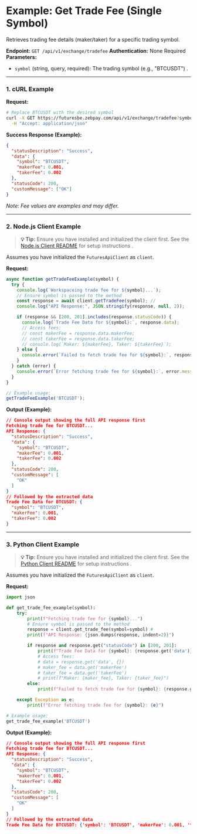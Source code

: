 # Example: Get Trade Fee (Single Symbol)

Retrieves trading fee details (maker/taker) for a specific trading symbol.

**Endpoint:** `GET /api/v1/exchange/tradefee`
**Authentication:** None Required
**Parameters:**
* `symbol` (string, query, required): The trading symbol (e.g., "BTCUSDT") .

---

### 1. cURL Example

**Request:**

```bash
# Replace BTCUSDT with the desired symbol
curl -X GET https://futuresbe.zebpay.com/api/v1/exchange/tradefee?symbol=BTCUSDT \
  -H "Accept: application/json"
```

**Success Response (Example):**

```json
{
  "statusDescription": "Success",
  "data": {
    "symbol": "BTCUSDT",
    "makerFee": 0.001,
    "takerFee": 0.002
  },
  "statusCode": 200,
  "customMessage": ["OK"]
}
```
*Note: Fee values are examples and may differ.*

---

### 2. Node.js Client Example

> **💡 Tip:** Ensure you have installed and initialized the client first. See the [Node.js Client README](futures/clients/rest-http/node/README.md) for setup instructions .

Assumes you have initialized the `FuturesApiClient` as `client`.

**Request:**

```javascript
async function getTradeFeeExample(symbol) {
  try {
    console.log(`Workspaceing trade fee for ${symbol}...`);
    // Ensure symbol is passed to the method
    const response = await client.getTradeFee(symbol); //
    console.log("API Response:", JSON.stringify(response, null, 2));

    if (response && [200, 201].includes(response.statusCode)) {
      console.log(`Trade Fee Data for ${symbol}:`, response.data);
      // Access fees:
      // const makerFee = response.data.makerFee;
      // const takerFee = response.data.takerFee;
      // console.log(`Maker: ${makerFee}, Taker: ${takerFee}`);
    } else {
      console.error(`Failed to fetch trade fee for ${symbol}:`, response.statusDescription);
    }
  } catch (error) {
    console.error(`Error fetching trade fee for ${symbol}:`, error.message);
  }
}

// Example usage:
getTradeFeeExample('BTCUSDT');
```

**Output (Example):**

```json
// Console output showing the full API response first
Fetching trade fee for BTCUSDT...
API Response: {
  "statusDescription": "Success",
  "data": {
    "symbol": "BTCUSDT",
    "makerFee": 0.001,
    "takerFee": 0.002
  },
  "statusCode": 200,
  "customMessage": [
    "OK"
  ]
}
// Followed by the extracted data
Trade Fee Data for BTCUSDT: {
  "symbol": "BTCUSDT",
  "makerFee": 0.001,
  "takerFee": 0.002
}
```

---

### 3. Python Client Example

> **💡 Tip:** Ensure you have installed and initialized the client first. See the [Python Client README](futures/clients/rest-http/python/README.md) for setup instructions .

Assumes you have initialized the `FuturesApiClient` as `client`.

**Request:**

```python
import json

def get_trade_fee_example(symbol):
    try:
        print(f"Fetching trade fee for {symbol}...")
        # Ensure symbol is passed to the method
        response = client.get_trade_fee(symbol=symbol) #
        print(f"API Response: {json.dumps(response, indent=2)}")

        if response and response.get("statusCode") in [200, 201]:
            print(f"Trade Fee Data for {symbol}: {response.get('data')}")
            # Access fees:
            # data = response.get('data', {})
            # maker_fee = data.get('makerFee')
            # taker_fee = data.get('takerFee')
            # print(f"Maker: {maker_fee}, Taker: {taker_fee}")
        else:
            print(f"Failed to fetch trade fee for {symbol}: {response.get('statusDescription')}")

    except Exception as e:
        print(f"Error fetching trade fee for {symbol}: {e}")

# Example usage:
get_trade_fee_example('BTCUSDT')
```

**Output (Example):**

```json
// Console output showing the full API response first
Fetching trade fee for BTCUSDT...
API Response: {
  "statusDescription": "Success",
  "data": {
    "symbol": "BTCUSDT",
    "makerFee": 0.001,
    "takerFee": 0.002
  },
  "statusCode": 200,
  "customMessage": [
    "OK"
  ]
}
// Followed by the extracted data
Trade Fee Data for BTCUSDT: {'symbol': 'BTCUSDT', 'makerFee': 0.001, 'takerFee': 0.002}
```
